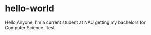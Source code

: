 # hello-world

Hello Anyone, I'm a current student at NAU getting my bachelors for Computer Science.
Test
